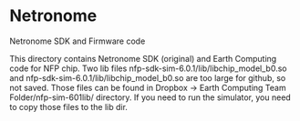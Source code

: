 # Netronome
Netronome SDK and Firmware code

This directory contains Netronome SDK (original) and Earth Computing code for NFP chip.
Two lib files nfp-sdk-sim-6.0.1/lib/libchip_model_b0.so and nfp-sdk-sim-6.0.1/lib/libchip_model_b0.so are too large for github,
 so not saved. Those files can be found in Dropbox -> Earth Computing Team Folder/nfp-sim-601lib/  directory. 
 If you need to run the simulator, you need to copy those files to the lib dir. 
